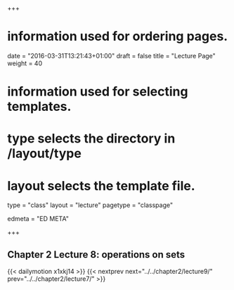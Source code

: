 +++
# information used for ordering pages.
date = "2016-03-31T13:21:43+01:00"
draft = false
title = "Lecture Page"
weight = 40

# information used for selecting templates.
# type selects the directory in /layout/type
# layout selects the template file.

type   = "class"
layout = "lecture"
pagetype = "classpage"





edmeta = "ED META"

+++
## Chapter 2 Lecture 8: operations on sets
{{< dailymotion x1xkj14 >}}
{{< nextprev next="../../chapter2/lecture9/"     prev="../../chapter2/lecture7/"  >}}

